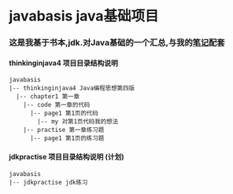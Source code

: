 # javabasis java基础项目
### 这是我基于书本,jdk.对Java基础的一个汇总,与我的<a href="https://processon.com/mindmap/598274a5e4b02783dc323857" target="_blank">笔记</a>配套

#### thinkinginjava4 项目目录结构说明
```
javabasis
|-- thinkinginjava4 Java编程思想第四版
  |-- chapter1 第一章
    |-- code 第一章的代码
      |-- page1 第1页的代码
        |-- my 对第1页代码我的想法
    |-- practise 第一章练习题
      |-- page1 第1页的练习题
```
#### jdkpractise 项目目录结构说明 (计划)
```
javabasis
|-- jdkpractise jdk练习
```

